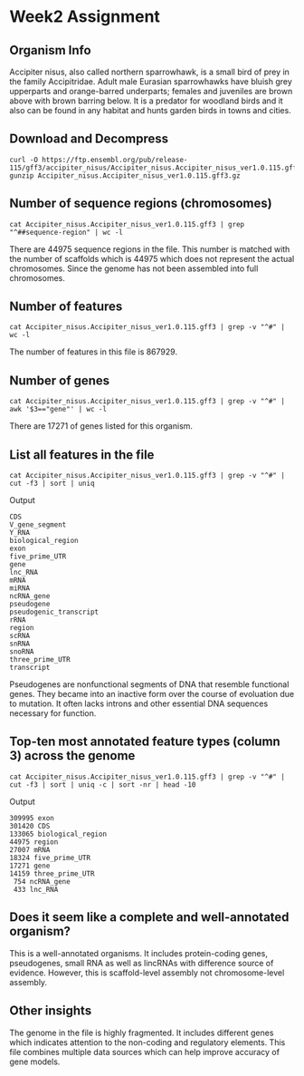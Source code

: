 # Week2 Assignment
## Organism Info
Accipiter nisus, also called northern sparrowhawk, is a small bird of prey in the family Accipitridae. Adult male Eurasian sparrowhawks have bluish grey upperparts and orange-barred underparts; females and juveniles are brown above with brown barring below. It is a predator for woodland birds and it also can be found in any habitat and hunts garden birds in towns and cities.
## Download and Decompress 
```
curl -O https://ftp.ensembl.org/pub/release-115/gff3/accipiter_nisus/Accipiter_nisus.Accipiter_nisus_ver1.0.115.gff3.gz
gunzip Accipiter_nisus.Accipiter_nisus_ver1.0.115.gff3.gz
```
## Number of sequence regions (chromosomes)
```
cat Accipiter_nisus.Accipiter_nisus_ver1.0.115.gff3 | grep "^##sequence-region" | wc -l
```
There are 44975 sequence regions in the file. This number is matched with the number of scaffolds which is 44975 which does not represent the actual chromosomes. Since the genome has not been assembled into full chromosomes.
## Number of features
```
cat Accipiter_nisus.Accipiter_nisus_ver1.0.115.gff3 | grep -v "^#" | wc -l
```
The number of features in this file is 867929.
## Number of genes
```
cat Accipiter_nisus.Accipiter_nisus_ver1.0.115.gff3 | grep -v "^#" | awk '$3=="gene"' | wc -l
```
There are 17271 of genes listed for this organism. 
## List all features in the file
```
cat Accipiter_nisus.Accipiter_nisus_ver1.0.115.gff3 | grep -v "^#" | cut -f3 | sort | uniq
```
Output
```
CDS
V_gene_segment
Y_RNA
biological_region
exon
five_prime_UTR
gene
lnc_RNA
mRNA
miRNA
ncRNA_gene
pseudogene
pseudogenic_transcript
rRNA
region
scRNA
snRNA
snoRNA
three_prime_UTR
transcript
```
Pseudogenes are nonfunctional segments of DNA that resemble functional genes. They became into an inactive form over the course of evoluation due to mutation. It often lacks introns and other essential DNA sequences necessary for function.

## Top-ten most annotated feature types (column 3) across the genome
```
cat Accipiter_nisus.Accipiter_nisus_ver1.0.115.gff3 | grep -v "^#" | cut -f3 | sort | uniq -c | sort -nr | head -10
```
Output
```
309995 exon
301420 CDS
133065 biological_region
44975 region
27007 mRNA
18324 five_prime_UTR
17271 gene
14159 three_prime_UTR
 754 ncRNA_gene
 433 lnc_RNA
```
## Does it seem like a complete and well-annotated organism?
This is a well-annotated organisms. It includes protein-coding genes, pseudogenes, small RNA as well as lincRNAs with difference source of evidence. However, this is scaffold-level assembly not chromosome-level assembly.
## Other insights
The genome in the file is highly fragmented. It includes different genes which indicates attention to the non-coding and regulatory elements. This file combines multiple data sources which can help improve accuracy of gene models. 
